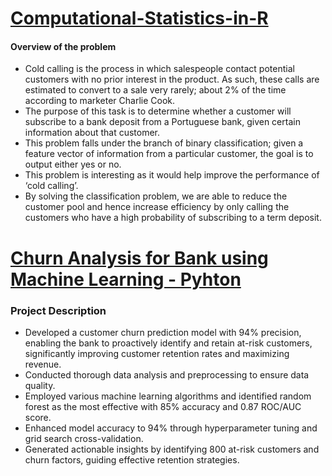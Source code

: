# [Computational-Statistics-in-R](https://github.com/shubhamsrivastava951/Computational-Statistics-in-R-/blob/main/Bank_Marketing.Rmd)

#### Overview of the problem

* Cold calling is the process in which salespeople contact potential customers with no prior interest in the product. As such, these calls are estimated to convert to a sale very rarely; about 2% of the time according to marketer Charlie Cook.
* The purpose of this task is to determine whether a customer will subscribe to a bank deposit from a Portuguese bank, given certain information about that customer.
* This problem falls under the branch of binary classification; given a feature vector of information from a particular customer, the goal is to output either yes or no.
* This problem is interesting as it would help improve the performance of ‘cold calling’.
*  By solving the classification problem, we are able to reduce the customer pool and hence increase efficiency by only calling the customers who have a high probability of subscribing to a term deposit.


# [Churn Analysis for Bank using Machine Learning - Pyhton](https://github.com/shubhamsrivastava951/Computational-Statistics-in-R-/tree/main/Bank-Customer-Churn-Prediction-master/Bank-Customer-Churn-Prediction-master)

### Project Description

* Developed a customer churn prediction model with 94% precision, enabling the bank to proactively identify and retain at-risk customers, significantly improving customer retention rates and maximizing revenue.
* Conducted thorough data analysis and preprocessing to ensure data quality.
* Employed various machine learning algorithms and identified random forest as the most effective with 85% accuracy and 0.87 ROC/AUC score.
* Enhanced model accuracy to 94% through hyperparameter tuning and grid search cross-validation.
* Generated actionable insights by identifying 800 at-risk customers and churn factors, guiding effective retention strategies.
